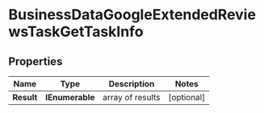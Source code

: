 # BusinessDataGoogleExtendedReviewsTaskGetTaskInfo


## Properties

| Name | Type | Description | Notes |
|------------ | ------------- | ------------- | -------------|
**Result** | **IEnumerable<BusinessDataGoogleExtendedReviewsTaskGetResultInfo>** | array of results |[optional]|